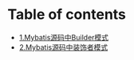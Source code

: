 # Table of contents

* [1.Mybatis源码中Builder模式](README.md)
* [2.Mybatis源码中装饰者模式](2.mybatis-yuan-ma-zhong-zhuang-shi-zhe-mo-shi.md)
